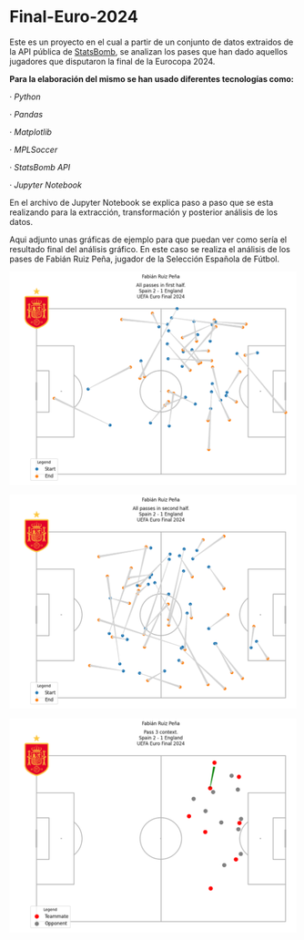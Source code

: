 # Final-Euro-2024

Este es un proyecto en el cual a partir de un conjunto de datos extraidos de la API pública de [StatsBomb](https://statsbomb.com/es/), se analizan los pases que han dado aquellos jugadores que disputaron la final de la Eurocopa 2024.

**Para la elaboración del mismo se han usado diferentes tecnologías como:**

· *Python*

· *Pandas*

· *Matplotlib*

· *MPLSoccer*

· *StatsBomb API*

· *Jupyter Notebook*



En el archivo de Jupyter Notebook se explica paso a paso que se esta realizando para la extracción, transformación y posterior análisis de los datos.

Aqui adjunto unas gráficas de ejemplo para que puedan ver como sería el resultado final del análisis gráfico. En este caso se realiza el análisis de los pases de Fabián Ruiz Peña, jugador de la Selección Española de Fútbol.

![imagen](https://github.com/juancarlospizarro/Final-Euro-2024/blob/main/Graphics/Fabian%201%20half.png)

![imagen](https://github.com/juancarlospizarro/Final-Euro-2024/blob/main/Graphics/Fabian%202%20half.png)

![imagen](https://github.com/juancarlospizarro/Final-Euro-2024/blob/main/Graphics/Fabian%203%20pass%20context.png)
